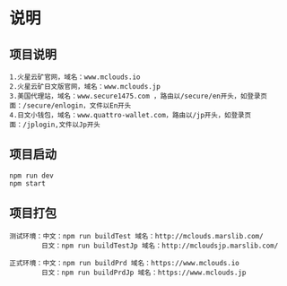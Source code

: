 # 说明

## 项目说明

    1.火星云矿官网，域名：www.mclouds.io
    2.火星云矿日文版官网，域名：www.mclouds.jp
    3.美国代理站，域名：www.secure1475.com ，路由以/secure/en开头，如登录页面：/secure/enlogin，文件以En开头
    4.日文小钱包，域名：www.quattro-wallet.com，路由以/jp开头，如登录页面：/jplogin,文件以Jp开头

## 项目启动

    npm run dev
    npm start

## 项目打包

    测试环境：中文：npm run buildTest 域名：http://mclouds.marslib.com/
            日文：npm run buildTestJp 域名：http://mcloudsjp.marslib.com/

    正式环境：中文：npm run buildPrd 域名：https://www.mclouds.io
            日文：npm run buildPrdJp 域名：https://www.mclouds.jp
